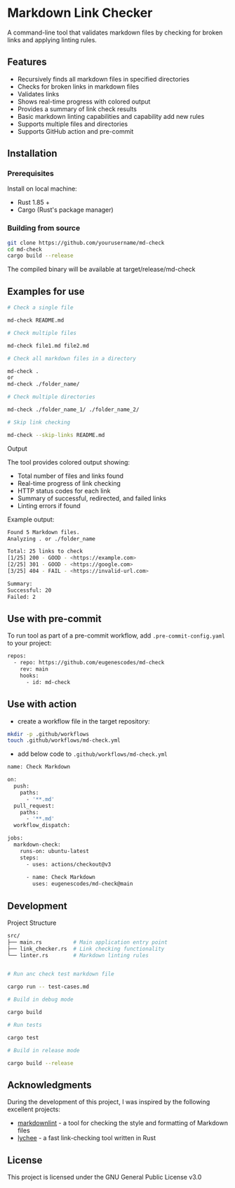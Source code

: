 # Markdown Link Checker

A command-line tool that validates markdown files by checking for broken links and applying linting rules.

## Features

- Recursively finds all markdown files in specified directories
- Checks for broken links in markdown files
- Validates links
- Shows real-time progress with colored output
- Provides a summary of link check results
- Basic markdown linting capabilities and capability add new rules
- Supports multiple files and directories
- Supports GitHub action and pre-commit

## Installation

### Prerequisites

Install on local machine:

- Rust 1.85 +
- Cargo (Rust's package manager)

### Building from source

```bash
git clone https://github.com/yourusername/md-check
cd md-check
cargo build --release
```

The compiled binary will be available at target/release/md-check

## Examples for use

```bash
# Check a single file

md-check README.md

# Check multiple files

md-check file1.md file2.md

# Check all markdown files in a directory

md-check .
or
md-check ./folder_name/

# Check multiple directories

md-check ./folder_name_1/ ./folder_name_2/

# Skip link checking

md-check --skip-links README.md
```

Output

The tool provides colored output showing:

- Total number of files and links found
- Real-time progress of link checking
- HTTP status codes for each link
- Summary of successful, redirected, and failed links
- Linting errors if found

Example output:

```bash
Found 5 Markdown files.
Analyzing . or ./folder_name

Total: 25 links to check
[1/25] 200 - GOOD - <https://example.com>
[2/25] 301 - GOOD - <https://google.com>
[3/25] 404 - FAIL - <https://invalid-url.com>

Summary:
Successful: 20
Failed: 2
```

## Use with pre-commit

To run tool as part of a pre-commit workflow, add `.pre-commit-config.yaml` to your project:

```bash
repos:
  - repo: https://github.com/eugenescodes/md-check
    rev: main
    hooks:
      - id: md-check
```

## Use with action

- create a workflow file in the target repository:

```bash
mkdir -p .github/workflows
touch .github/workflows/md-check.yml
```

- add below code to `.github/workflows/md-check.yml`

```bash
name: Check Markdown

on:
  push:
    paths:
      - '**.md'
  pull_request:
    paths:
      - '**.md'
  workflow_dispatch:

jobs:
  markdown-check:
    runs-on: ubuntu-latest
    steps:
      - uses: actions/checkout@v3
      
      - name: Check Markdown
        uses: eugenescodes/md-check@main

```

## Development

Project Structure

```bash
src/
├── main.rs          # Main application entry point
├── link_checker.rs  # Link checking functionality
└── linter.rs        # Markdown linting rules


# Run anc check test markdown file

cargo run -- test-cases.md

# Build in debug mode

cargo build

# Run tests

cargo test

# Build in release mode

cargo build --release
```

## Acknowledgments

During the development of this project, I was inspired by the following excellent projects:

- [markdownlint](https://github.com/DavidAnson/markdownlint) - a tool for checking the style and formatting of Markdown files
- [lychee](https://github.com/lycheeverse/lychee/) - a fast link-checking tool written in Rust

## License

This project is licensed under the GNU General Public License v3.0
